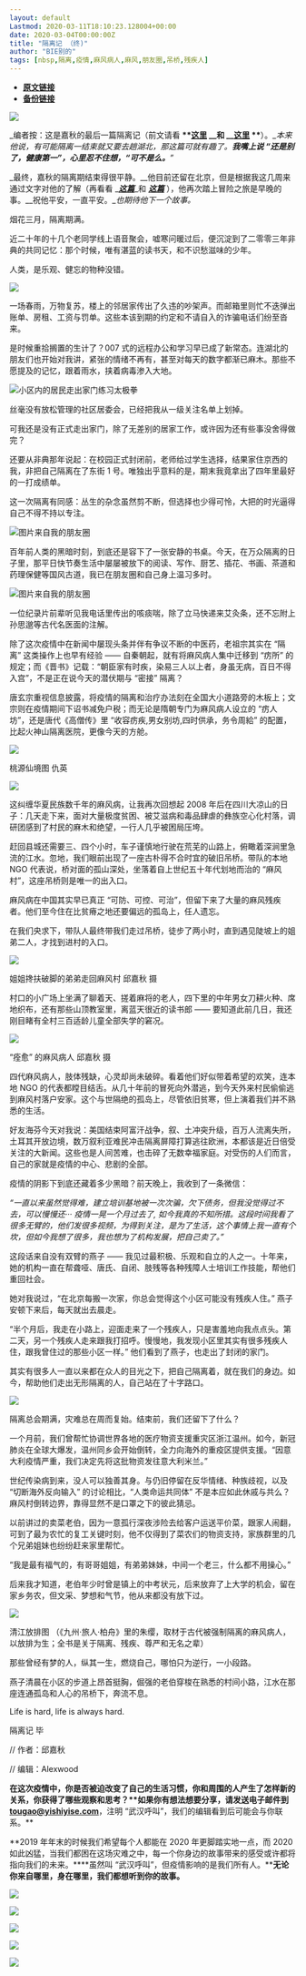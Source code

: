 ```yaml
---
layout: default
Lastmod: 2020-03-11T18:10:23.128004+00:00
date: 2020-03-04T00:00:00Z
title: "隔离记 （终)"
author: "BIE别的"
tags: [nbsp,隔离,疫情,麻风病人,麻风,朋友圈,吊桥,残疾人]
---
```


* [**原文链接**](https://mp.weixin.qq.com/s/Ok8SEAtDS0R7WTP0spsRpw)
* [**备份链接**](https://archive.li/wip/D9kmd)


![](/images/post/3544de9507eea4cc0b80863829f31d9c.jpg)

_编者按：这是嘉秋的最后一篇隔离记（前文请看 __**[这里](http://mp.weixin.qq.com/s?__biz=MjM5NTc1NjYyMA==&mid=2651772660&idx=1&sn=c53db9ad51bd88672ce57bf797979a79&chksm=bd09d9d78a7e50c1e91711ee372e3b25db7c029705212a864d61d62f1c1f56384ed8f3309b64&scene=21#wechat_redirect) **__和 __**[这里](http://mp.weixin.qq.com/s?__biz=MjM5NTc1NjYyMA==&mid=2651772564&idx=1&sn=f9d1cf306f3e28de3cef97bbbe124fa4&chksm=bd09d9b78a7e50a1000735c5e780473d216b200c7a7e1f1e15c81086b0e829d7d9cce0fd12af&scene=21#wechat_redirect) **__）。__本来他说，有可能隔离一结束就又要去趟湖北，那这篇可就有趣了。__我嘴上说 “还是别了，健康第一”，心里忍不住想，“可不是么。__”_  

_最终，嘉秋的隔离期结束得很平静。__他目前还留在北京，但是根据我这几周来通过文字对他的了解（再看看 _[**_这篇_**](http://mp.weixin.qq.com/s?__biz=MjM5NTc1NjYyMA==&mid=2651772519&idx=1&sn=f335a4f80a96a3744fbc2a31a033a4dd&chksm=bd09d9448a7e505232b27da3e0504975fce6e2060879ba8adcbcb7148828de676f00c706efcf&scene=21#wechat_redirect)_和 _[**_这篇_**](http://mp.weixin.qq.com/s?__biz=MjM5NTc1NjYyMA==&mid=2651772692&idx=1&sn=3c3963e0f1f719ab71ce348d1ae7b275&chksm=bd09d8378a7e512121b9643c37c59e3a4eaa4e9e05684cd85f579228fec3cc4448dd23bd64f0&scene=21#wechat_redirect)_ ），他再次踏上冒险之旅是早晚的事。__祝他平安，一直平安。__也期待他下一个故事。_

烟花三月，隔离期满。

近二十年的十几个老同学线上语音聚会，嘘寒问暖过后，便沉淀到了二零零三年非典的共同记忆：那个时候，唯有湛蓝的读书天，和不识愁滋味的少年。

人类，是乐观、健忘的物种没错。

![](/images/post/3531da1de77b3003766cc114eb484c74.jpg)

一场春雨，万物复苏，楼上的邻居家传出了久违的吵架声。而邮箱里则忙不迭弹出账单、房租、工资与罚单。这些本该到期的约定和不请自入的诈骗电话们纷至沓来。  

是时候重拾搁置的生计了？007 式的远程办公和学习早已成了新常态。连湖北的朋友们也开始对我讲，紧张的情绪不再有，甚至对每天的数字都渐已麻木。那些不愿提及的记忆，跟着雨水，挟着病毒渗入大地。

![](/images/post/b48009af6a7a68e022b36812f2b4b3ae.jpg)小区内的居民走出家门练习太极拳

丝毫没有放松管理的社区居委会，已经把我从一级关注名单上划掉。

可我还是没有正式走出家门，除了无差别的居家工作，或许因为还有些事没舍得做完？

还要从非典那年说起：在校园正式封闭前，老师给过学生选择，结果家住京西的我，非把自己隔离在了东街 1 号。唯独出乎意料的是，期末我竟拿出了四年里最好的一打成绩单。

这一次隔离有同感：丛生的杂念虽然剪不断，但选择也少得可怜，大把的时光逼得自己不得不持以专注。

![](/images/post/23ca00f01a059384bef69c152a6bb277.jpg)图片来自我的朋友圈

百年前人类的黑暗时刻，到底还是容下了一张安静的书桌。今天，在万众隔离的日子里，那平日快节奏生活中屡屡被放下的阅读、写作、厨艺、插花、书画、茶道和药理保健等国风古道，我已在朋友圈和自己身上温习多时。

![](/images/post/fbf564d02b1a7f4f2e465e28efd3af56.jpg)图片来自我的朋友圈

一位纪录片前辈听见我电话里传出的咳痰喘，除了立马快递来艾灸条，还不忘附上孙思邈等古代名医面的注解。

除了这次疫情中在新闻中屡现头条并伴有争议不断的中医药，老祖宗其实在 “隔离” 这类操作上也早有经验 —— 自秦朝起，就有将麻风病人集中迁移到 “疠所” 的规定；而《晋书》记载：“朝臣家有时疾，染易三人以上者，身虽无病，百日不得入宫”，不是正在说今天的潜伏期与 “密接” 隔离？ 

唐玄宗重视信息披露，将疫情的隔离和治疗办法刻在全国大小道路旁的木板上；文宗则在疫情期间下诏书减免户税；而无论是隋朝专门为麻风病人设立的 “疠人坊”，还是唐代《高僧传》里 “收容疠疾,男女别坊,四时供承，务令周給” 的配置，比起火神山隔离医院，更像今天的方舱。

![](/images/post/1205b6c308fab7cba128dd0343bc1e26.jpg)

桃源仙境图 仇英

  

![](/images/post/a76a7e0d35ebbdb8833f228a286f5b29.jpg)

这纠缠华夏民族数千年的麻风病，让我再次回想起 2008 年后在四川大凉山的日子：几天走下来，面对大量极度贫困、被艾滋病和毒品肆虐的彝族空心化村落，调研团感到了村民的麻木和绝望，一行人几乎被困局压垮。  

赶回县城还需要三、四个小时，车子谨慎地行驶在荒芜的山路上，俯瞰着深涧里急流的江水。忽地，我们眼前出现了一座古朴得不合时宜的破旧吊桥。带队的本地 NGO 代表说，桥对面的孤山深处，坐落着自上世纪五十年代划地而治的 “麻风村”，这座吊桥则是唯一的出入口。

麻风病在中国其实早已真正 “可防、可控、可治”，但留下来了大量的麻风残疾者。他们至今住在比贫瘠之地还要偏远的孤岛上，任人遗忘。

在我们央求下，带队人最终带我们走过吊桥，徒步了两小时，直到遇见陡坡上的姐弟二人，才找到进村的入口。

![](/images/post/7ea54a16d7d93eff19fa07bf66368904.jpg)

姐姐搀扶破脚的弟弟走回麻风村 邱嘉秋 摄

村口的小广场上坐满了聊着天、搓着麻将的老人，四下里的中年男女刀耕火种、席地织布，还有那些山顶教室里，离蓝天很近的读书郎 —— 要知道此前几日，我还刚目睹有全村三百适龄儿童全部失学的窘况。

![](/images/post/010d4414bcdb912d604b94adbdf93fe6.jpg)

“痊愈” 的麻风病人 邱嘉秋 摄

四代麻风病人，肢体残缺，心灵却尚未破碎。看着他们好似带着希望的欢笑，连本地 NGO 的代表都瞠目结舌。从几十年前的冒死向外潜逃，到今天外来村民偷偷逃到麻风村落户安家。这个与世隔绝的孤岛上，尽管依旧贫寒，但上演着我们并不熟悉的生活。

好友海芬今天对我说：美国结束阿富汗战争，叙、土冲突升级，百万人流离失所，土耳其开放边境，数万叙利亚难民冲击隔离屏障打算逃往欧洲，本都该是近日倍受关注的大新闻。这些也是人间苦难，也击碎了无数幸福家庭。对受伤的人们而言，自己的家就是疫情的中心、悲剧的全部。

疫情的阴影下到底还藏着多少黑暗？前天晚上，我收到了一条微信：

_“一直以来虽然觉得难，建立培训基地被一次次骗，欠下债务，但我没觉得过不去，可以慢慢还··· 疫情一晃一个月过去了, 如今我真的不知所措。这段时间我看了很多无臂的，他们发很多视频，为得到关注，是为了生活，这个事情上我一直有个坎，但如今我想了很多，我也想为了机构发展，把自己卖了。”_

这段话来自没有双臂的燕子 —— 我见过最积极、乐观和自立的人之一。十年来，她的机构一直在帮聋哑、唐氏、自闭、肢残等各种残障人士培训工作技能，帮他们重回社会。

她对我说过，“在北京每搬一次家，你总会觉得这个小区可能没有残疾人住。” 燕子安顿下来后，每天就出去晨走。

“半个月后，我走在小路上，迎面走来了一个残疾人，只是害羞地向我点点头。第二天，另一个残疾人走来跟我打招呼。慢慢地，我发现小区里其实有很多残疾人住，跟我曾住过的那些小区一样。” 他们看到了燕子，也走出了封闭的家门。

其实有很多人一直以来都在众人的目光之下，把自己隔离着，就在我们的身边。如今，帮助他们走出无形隔离的人，自己站在了十字路口。

![](/images/post/ce6aefb27d217fc973d20f302b95ab83.jpg)

隔离总会期满，灾难总在周而复始。结束前，我们还留下了什么？  

一个月前，我们曾帮忙协调世界各地的医疗物资支援重灾区浙江温州。如今，新冠肺炎在全球大爆发，温州同乡会开始倒转，全力向海外的重疫区提供支援。“因意大利疫情严重，我们决定先将这批物资发往意大利米兰。”

世纪传染病到来，没人可以独善其身。与仍旧停留在反华情绪、种族歧视，以及 “切断海外反向输入” 的讨论相比，“人类命运共同体” 不是本应如此休戚与共么？麻风村倒转边界，靠得显然不是口罩之下的彼此猜忌。

以前讲过的卖菜老伯，因为一意孤行深夜涉险去给客户运送平价菜，跟家人闹翻，可到了最为农忙的复工关键时刻，他不仅得到了菜农们的物资支持，家族群里的几个兄弟姐妹也纷纷赶来家里帮忙。

“我是最有福气的，有哥哥姐姐，有弟弟妹妹，中间一个老三，什么都不用操心。”

后来我才知道，老伯年少时曾是镇上的中考状元，后来放弃了上大学的机会，留在家乡务农，但文采、梦想和气节，他从来都没有放下过。

![](/images/post/11396ac1ad2146282b7552f4b74e7032.jpg)

清江放排图 （《九州·旅人·柏舟》里的朱缨，取材于古代被强制隔离的麻风病人，以放排为生；全书是关于隔离、残疾、尊严和无名之辈）

那些曾经有梦的人，纵其一生，燃烧自己，哪怕只为逆行，一小段路。

燕子清晨在小区的步道上昂首挺胸，倔强的老伯穿梭在熟悉的村间小路，江水在那座连通孤岛和人心的吊桥下，奔流不息。

Life is hard, life is always hard.

隔离记 毕

// 作者：邱嘉秋

// 编辑：Alexwood

**在这次疫情中，你是否被迫改变了自己的生活习惯，你和周围的人产生了怎样新的关系，你获得了哪些观察和思考？****如果你有想法想要分享，请发送电子邮件到** [**tougao@yishiyise.com**](mailto:tougao@yishiyise.com)**，注明 “武汉呼叫”，我们的编辑看到后可能会与你联系。**

**2019 年年末的时候我们希望每个人都能在 2020 年更脚踏实地一点，而 2020 如此凶猛，当我们都困在这场灾难之中，每一个你身边的故事带来的感受或许都将指向我们的未来。****虽然叫 “武汉呼叫”，但疫情影响的是我们所有人。****无论你来自哪里，身在哪里，我们都想听到你的故事。**

![](/images/post/beacc3147bcfb38518b926f8e7d3393d.jpg)

[![](/images/post/ff7bda92b2074a576a60627e4c285f34.jpg)](http://mp.weixin.qq.com/s?__biz=MjM5NTc1NjYyMA==&mid=2651772564&idx=1&sn=f9d1cf306f3e28de3cef97bbbe124fa4&chksm=bd09d9b78a7e50a1000735c5e780473d216b200c7a7e1f1e15c81086b0e829d7d9cce0fd12af&scene=21#wechat_redirect)

[![](/images/post/a6988be4be874e4eea4143bd186c9aec.jpg)](http://mp.weixin.qq.com/s?__biz=MjM5NTc1NjYyMA==&mid=2651772660&idx=1&sn=c53db9ad51bd88672ce57bf797979a79&chksm=bd09d9d78a7e50c1e91711ee372e3b25db7c029705212a864d61d62f1c1f56384ed8f3309b64&scene=21#wechat_redirect)

[![](/images/post/455aed52bd646c75a39b12176befced9.jpg)](http://mp.weixin.qq.com/s?__biz=MjM5NTc1NjYyMA==&mid=2651772692&idx=1&sn=3c3963e0f1f719ab71ce348d1ae7b275&chksm=bd09d8378a7e512121b9643c37c59e3a4eaa4e9e05684cd85f579228fec3cc4448dd23bd64f0&scene=21#wechat_redirect)

![](/images/post/9f37cd42d6721ace7b9888ee4855f92d.jpg)

